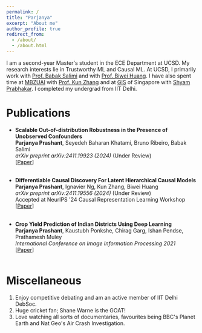 ```yaml
---
permalink: /
title: "Parjanya"
excerpt: "About me"
author_profile: true
redirect_from: 
  - /about/
  - /about.html
---
```

I am a second-year Master's student in the ECE Department at UCSD. My research interests lie in Trustworthy ML and Causal ML. At UCSD, I primarily work with [Prof. Babak Salimi](https://bsalimi.github.io/) and with [Prof. Biwei Huang](https://biweihuang.com/). I have also spent time at [MBZUAI](https://mbzuai.ac.ae/) with [Prof. Kun Zhang](https://www.andrew.cmu.edu/user/kunz1/) and at [GIS](https://www.a-star.edu.sg/gis) of Singapore with [Shyam Prabhakar](https://prabhakarlab.github.io/). I completed my undergrad from IIT Delhi.

Publications
======

+ **Scalable Out-of-distribution Robustness in the Presence of Unobserved Confounders** <br>
**Parjanya Prashant**, Seyedeh Baharan Khatami, Bruno Ribeiro, Babak Salimi <br>
*arXiv preprint arXiv:2411.19923 (2024)* (Under Review) <br>
[[Paper](https://arxiv.org/abs/2411.19923)] <br><br>

+ **Differentiable Causal Discovery For Latent Hierarchical Causal Models** <br>
**Parjanya Prashant**, Ignavier Ng, Kun Zhang, Biwei Huang <br>
*arXiv preprint arXiv:2411.19556 (2024)* (Under Review) <br>
Accepted at NeurIPS '24 Causal Representation Learning Workshop <br>
[[Paper](https://arxiv.org/abs/2411.19556)] <br><br>

+ **Crop Yield Prediction of Indian Districts Using Deep Learning** <br>
**Parjanya Prashant**, Kaustubh Ponkshe, Chirag Garg, Ishan Pendse, Prathamesh Muley <br>
*International Conference on Image Information Processing 2021* <br>
[[Paper](https://ieeexplore.ieee.org/document/9702573)]<br><br>

Miscellaneous
======
1. Enjoy competitive debating and am an active member of IIT Delhi DebSoc.
2. Huge cricket fan; Shane Warne is the GOAT!
3. Love watching all sorts of documentaries, favourites being BBC's Planet Earth and Nat Geo's Air Crash Investigation.


